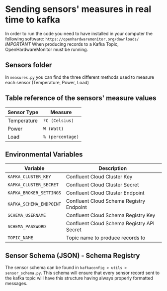 # Sending sensors' measures in real time to kafka
In order to run the code you need to have installed in your computer the following software: `https://openhardwaremonitor.org/downloads/`
*IMPORTANT*  When producing records to a Kafka Topic, OpenHardwareMonitor must be running.

## Sensors folder
In `measures.py` you can find the three different methods used to measure each sensor (Temperature, Power, Load)

## Table reference of the sensors' measure values

| Sensor Type   | Measure          |
|---------------|------------------|
| Temperature   | `ºC (Celsius)`   |
| Power         | `W (Watt)`       |
| Load          | `% (percentage)` |


## Environmental Variables 

| Variable                | Description                                |
|-------------------------|--------------------------------------------|
| `KAFKA_CLUSTER_KEY`     | Confluent Cloud Cluster Key                |
| `KAFKA_CLUSTER_SECRET`  | Confluent Cloud Cluster Secret             |
| `KAFKA_BROKER_SETTINGS` | Confluent Cloud Cluster Endpoint           |
| `KAFKA_SCHEMA_ENDPOINT` | Confluent Cloud Schema Registry Endpoint   |
| `SCHEMA_USERNAME`       | Confluent Cloud Schema Registry Key        |
| `SCHEMA_PASSWORD`       | Confluent Cloud Schema Registry API Secret |
| `TOPIC_NAME`            | Topic name to produce records to           |


## Sensor Schema (JSON) - Schema Registry

The sensor schema can be found in `kafkaconfig > utils > sensor_schema.py`. This schema will ensure that every sensor 
record sent to the kafka topic will have this structure having always properly formatted messages.